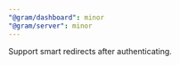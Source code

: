 ```yaml
---
"@gram/dashboard": minor
"@gram/server": minor
---
```


Support smart redirects after authenticating.
